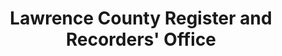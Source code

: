 ---
layout: repo
title: "Lawrence County Register and Recorders' Office"
id: 14232
permalink: repos/14232/
---